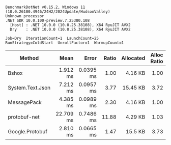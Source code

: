 ```

BenchmarkDotNet v0.15.2, Windows 11 (10.0.26100.4946/24H2/2024Update/HudsonValley)
Unknown processor
.NET SDK 10.0.100-preview.7.25380.108
  [Host] : .NET 10.0.0 (10.0.25.38108), X64 RyuJIT AVX2
  Dry    : .NET 10.0.0 (10.0.25.38108), X64 RyuJIT AVX2

Job=Dry  IterationCount=1  LaunchCount=25
RunStrategy=ColdStart  UnrollFactor=1  WarmupCount=1

```
| Method           |      Mean |     Error | Ratio | Allocated | Alloc Ratio |
|------------------|----------:|----------:|------:|----------:|------------:|
| Bshox            |  1.912 ms | 0.0395 ms |  1.00 |   4.16 KB |        1.00 |
| System.Text.Json |  7.212 ms | 0.0957 ms |  3.77 |  15.45 KB |        3.72 |
| MessagePack      |  4.385 ms | 0.0989 ms |  2.30 |   4.16 KB |        1.00 |
| protobuf-net     | 22.709 ms | 0.7486 ms | 11.88 |   4.29 KB |        1.03 |
| Google.Protobuf  |  2.810 ms | 0.0665 ms |  1.47 |   15.5 KB |        3.73 |
